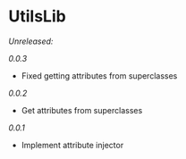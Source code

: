 # UtilsLib

*Unreleased:*

*0.0.3*
- Fixed getting attributes from superclasses

*0.0.2*
- Get attributes from superclasses

*0.0.1*
- Implement attribute injector